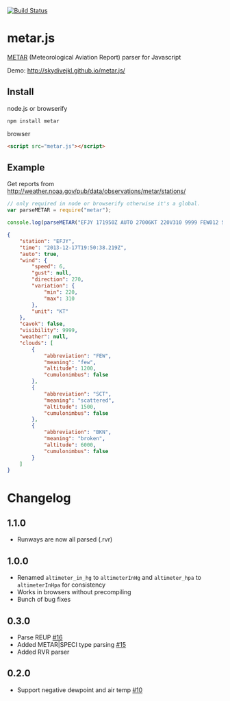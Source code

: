 [![Build Status](https://travis-ci.org/skydivejkl/metar.js.png?branch=master)](https://travis-ci.org/skydivejkl/metar.js)

# metar.js

[METAR](http://en.wikipedia.org/wiki/METAR) (Meteorological Aviation Report) parser for Javascript

Demo: <http://skydivejkl.github.io/metar.js/>

## Install

node.js or browserify

    npm install metar

browser

```html
<script src="metar.js"></script>
```

## Example

Get reports from <http://weather.noaa.gov/pub/data/observations/metar/stations/>

```javascript
// only required in node or browserify otherwise it's a global.
var parseMETAR = require("metar");

console.log(parseMETAR("EFJY 171950Z AUTO 27006KT 220V310 9999 FEW012 SCT015 BKN060 13/12 Q1006"));
```

```json
{
    "station": "EFJY",
    "time": "2013-12-17T19:50:38.219Z",
    "auto": true,
    "wind": {
        "speed": 6,
        "gust": null,
        "direction": 270,
        "variation": {
            "min": 220,
            "max": 310
        },
        "unit": "KT"
    },
    "cavok": false,
    "visibility": 9999,
    "weather": null,
    "clouds": [
        {
            "abbreviation": "FEW",
            "meaning": "few",
            "altitude": 1200,
            "cumulonimbus": false
        },
        {
            "abbreviation": "SCT",
            "meaning": "scattered",
            "altitude": 1500,
            "cumulonimbus": false
        },
        {
            "abbreviation": "BKN",
            "meaning": "broken",
            "altitude": 6000,
            "cumulonimbus": false
        }
    ]
}
```

# Changelog

## 1.1.0

- Runways are now all parsed (.rvr)

## 1.0.0

- Renamed `altimeter_in_hg` to `altimeterInHg` and `altimeter_hpa` to `altimeterInHpa` for consistency
- Works in browsers without precompiling
- Bunch of bug fixes

## 0.3.0

- Parse REUP [#16](https://github.com/skydivejkl/metar.js/pull/16)
- Added METAR|SPECI type parsing [#15](https://github.com/skydivejkl/metar.js/pull/15)
- Added RVR parser

## 0.2.0

  - Support negative dewpoint and air temp [#10](https://github.com/skydivejkl/metar.js/pull/10)

